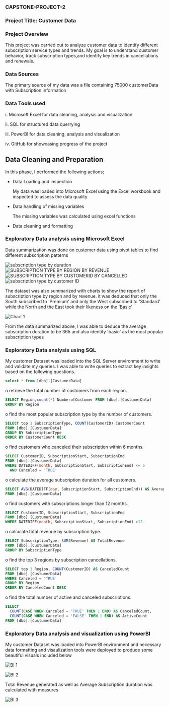 ### CAPSTONE-PROJECT-2
### Project Title: Customer Data
### Project Overview
This project was carried out to analyze customer data to identify different subscription service types and trends. My goal is to understand customer behavior, track subscription types,and identify key trends in cancellations and renewals. 
### Data Sources
The primary source of my data was a file containing 75000 customerData with Subscription information
### Data Tools used
i. Microsoft Excel for data cleaning, analysis and visualization

ii. SQL for structured data querrying

iii. PowerBI for data cleaning, analysis and visualization  

iv. GitHub for showcasing progress of the project
## Data Cleaning and Preparation
In this phase, I performed the following actions;

- Data Loading and inspection

   My data was loaded into Microsoft Excel using the Excel workbook and inspected to assess the data quality

- Data handling of missing variables

   The missing variables was calculated using excel functions

- Data cleaning and formatting

### Exploratory Data analysis using Microsoft Excel 
   Data summarization was done on customer data using pivot tables to find different subscription patterns
   
   ![subscription type by duration](https://github.com/user-attachments/assets/6c76fc49-07c0-4d70-8d42-ba8fd0bb3077)
   ![SUBSCRIPTION TYPE BY REGION BY REVENUE](https://github.com/user-attachments/assets/0058542f-ad0d-4eb6-a912-acebbfb4000e)
   ![SUBSCRIPTION TYPE BY CUSTOMERID BY CANCELLED](https://github.com/user-attachments/assets/7565866f-d81b-492a-95ce-903e3511cdcb)
![subscription type by customer ID](https://github.com/user-attachments/assets/e9bed5ad-d5ba-4d01-ade5-3be5781050c6)

The dataset was also summarized with charts to show the report of subscription type by region and by revenue. it was deduced that  only the South subscribed to 'Premium' and only the West subscribed to 'Standard' while the North and the East took their likeness on the 'Basic'

![Chart 1](https://github.com/user-attachments/assets/72dfa41b-2a1b-41ac-ab64-20b6102501c0)


From the data summarized above, I was able to deduce the average subscription duration to be 365 and also identify 'basic' as the most popular
subscription types 

### Exploratory Data analysis using SQL
My customer Dataset was loaded into the SQL Server environment to write
and validate my queries.
I was able to write queries to extract key insights based on the following questions.
```SQL
select * from [dbo].[CustumerData]
```
o retrieve the total number of customers from each region.
```SQL
SELECT Region,count(*) NumberofCustomer FROM [dbo].[CustumerData]
GROUP BY Region
```
o find the most popular subscription type by the number of customers.
```SQL
SELECT top 1 SubscriptionType, COUNT(CustomerID) CustomerCount
FROM [dbo].[CustumerData]
GROUP BY SubscriptionType
ORDER BY CustomerCount DESC
```
o find customers who canceled their subscription within 6 months.
```SQL
SELECT CustomerID, SubscriptionStart, SubscriptionEnd
FROM [dbo].[CustumerData]
WHERE DATEDIFF(month, SubscriptionStart, SubscriptionEnd) <= 6
  AND Canceled = 'TRUE'
```
o calculate the average subscription duration for all customers.
```SQL
SELECT AVG(DATEDIFF(day, SubscriptionStart, SubscriptionEnd)) AS AverageDuration
FROM [dbo].[CustumerData]
```
o find customers with subscriptions longer than 12 months.
```SQL
SELECT CustomerID, SubscriptionStart, SubscriptionEnd
FROM [dbo].[CustumerData]
WHERE DATEDIFF(month, SubscriptionStart, SubscriptionEnd) >12

```
o calculate total revenue by subscription type.
```SQL
SELECT SubscriptionType, SUM(Revenue) AS TotalRevenue
FROM [dbo].[CustumerData]
GROUP BY SubscriptionType
```
o find the top 3 regions by subscription cancellations.
```SQL
SELECT top 3 Region, COUNT(CustomerID) AS CanceledCount
FROM [dbo].[CustumerData]
WHERE Canceled = 'TRUE'
GROUP BY Region
ORDER BY CanceledCount DESC
```
o find the total number of active and canceled subscriptions.
```SQL
SELECT 
  COUNT(CASE WHEN Canceled = 'TRUE' THEN 1 END) AS CanceledCount,
  COUNT(CASE WHEN Canceled = 'FALSE' THEN 1 END) AS ActiveCount
FROM [dbo].[CustumerData]
```
### Exploratory Data analysis and visualization using PowerBI
My customer Dataset was loaded into PowerBI environment and necessary data formatting and visaulization tools were deployed to produce some beautiful visuals included below

![BI 1](https://github.com/user-attachments/assets/4e280965-1c19-4eaa-9157-f830821643e3)

![BI 2](https://github.com/user-attachments/assets/795f80f9-714a-4282-9cac-fae58772e372)

Total Revenue generated as well as Average Subscription duration was calculated with measures 

![BI 3](https://github.com/user-attachments/assets/6af7d3e9-b328-4241-8c1c-65f561434ad1)
